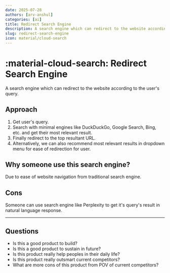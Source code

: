 ```yaml
---
date: 2025-07-28
authors: [arv-anshul]
categories: [ai]
title: Redirect Search Engine
description: A search engine which can redirect to the website according to the user's query.
slug: redirect-search-engine
icon: material/cloud-search
---
```


# :material-cloud-search: Redirect Search Engine

A search engine which can redirect to the website according to the user's query.

## Approach

1. Get user's query.
2. Search with minimal engines like DuckDuckGo, Google Search, Bing, etc. and get their most relevant result.
3. Finally redirect to the top resultant URL.
4. Alternatively, we can also recommend most relevant results in dropdown menu for ease of redirection for user.

<!-- more -->

## Why someone use this search engine?

Due to ease of website navigation from traditional search engine.

## Cons

Someone can use search engine like Perplexity to get it's query's result in natural language response.

---

## Questions

- Is this a good product to build?
- Is this a good product to sustain in future?
- Is this product really help peoples in their daily life?
- Is this product really outsmart current competitors?
- What are more cons of this product from POV of current competitors?
